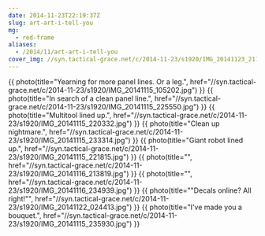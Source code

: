 ```yaml
---
date: 2014-11-23T22:19:37Z
slug: art-art-i-tell-you
mg:
  - red-frame
aliases:
  - /2014/11/art-art-i-tell-you
cover_img: //syn.tactical-grace.net/c/2014-11-23/s1920/IMG_20141123_211804.jpg
---
```

{{ photo(title="Yearning for more panel lines. Or a leg.", href="//syn.tactical-grace.net/c/2014-11-23/s1920/IMG_20141115_105202.jpg") }}
{{ photo(title="In search of a clean panel line.", href="//syn.tactical-grace.net/c/2014-11-23/s1920/IMG_20141115_225550.jpg") }}
{{ photo(title="Multitool lined up.", href="//syn.tactical-grace.net/c/2014-11-23/s1920/IMG_20141115_220332.jpg") }}
{{ photo(title="Clean up nightmare.", href="//syn.tactical-grace.net/c/2014-11-23/s1920/IMG_20141115_233314.jpg") }}
{{ photo(title="Giant robot lined up.", href="//syn.tactical-grace.net/c/2014-11-23/s1920/IMG_20141115_221815.jpg") }}
{{ photo(title="", href="//syn.tactical-grace.net/c/2014-11-23/s1920/IMG_20141116_213819.jpg") }}
{{ photo(title="", href="//syn.tactical-grace.net/c/2014-11-23/s1920/IMG_20141116_234939.jpg") }}
{{ photo(title="\"Decals online? All right!\"", href="//syn.tactical-grace.net/c/2014-11-23/s1920/IMG_20141122_024413.jpg") }}
{{ photo(title="I've made you a bouquet.", href="//syn.tactical-grace.net/c/2014-11-23/s1920/IMG_20141115_235930.jpg") }}
